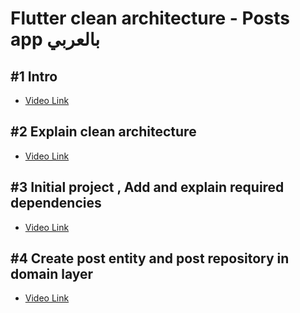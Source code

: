 # Flutter clean architecture - Posts app بالعربي

## #1 Intro

* [Video Link](https://www.youtube.com/watch?v=q7nFu7I6pRU&t=16s&ab_channel=RabeeOmran)

## #2 Explain clean architecture

* [Video Link](https://www.youtube.com/watch?v=U6esHHkTmhA&ab_channel=RabeeOmran)

## #3 Initial project , Add and explain required dependencies

* [Video Link](https://www.youtube.com/watch?v=RySFXaF9Wr0&ab_channel=RabeeOmran)

## #4 Create post entity and post repository in domain layer

* [Video Link](https://youtu.be/1YMuNwqA9SY)


